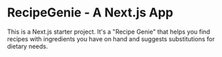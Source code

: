 # RecipeGenie - A Next.js App 

This is a Next.js starter project. It's a "Recipe Genie" that helps you find recipes with ingredients you have on hand and suggests substitutions for dietary needs.
